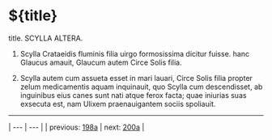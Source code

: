 # ${title}

title. SCYLLA ALTERA.



1. Scylla Crataeidis fluminis filia uirgo formosissima dicitur fuisse. hanc Glaucus amauit, Glaucum autem Circe Solis filia.



2. Scylla autem cum assueta esset in mari lauari, Circe Solis filia propter zelum medicamentis aquam inquinauit, quo Scylla cum descendisset, ab inguinibus eius canes sunt nati atque ferox facta; quae iniurias suas exsecuta est, nam Ulixem praenauigantem sociis spoliauit.



---

| --- | --- |
| previous: [198a](../198a/) | next: [200a](../200a/) |